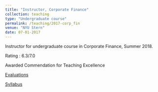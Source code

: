 ```yaml
---
title: "Instructor, Corporate Finance"
collection: teaching
type: "Undergraduate course"
permalink: /teaching/2017-corp_fin
venue: "NYU Stern"
date: 07-01-2017
---
```


Instructor for undergraduate course in Corporate Finance, Summer 2018. 

Rating : 6.3/7.0

Awarded Commendation for Teaching Excellence 

[Evaluations](http://manasagopal23.github.io/files/Evaluations.pdf)


[Syllabus](http://manasagopal23.github.io/files/Syllabus_updated.pdf)
